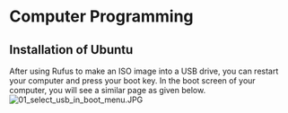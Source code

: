 # Computer Programming
## Installation of Ubuntu
After using Rufus to make an ISO image into a USB drive, you can restart your computer and press your boot key.
In the boot screen of your computer, you will see a similar page as given below.
![01_select_usb_in_boot_menu.JPG](https://github.com/laydinbakar/Computer_Programming_BTU/figures/01_select_usb_in_boot_menu.JPG)
